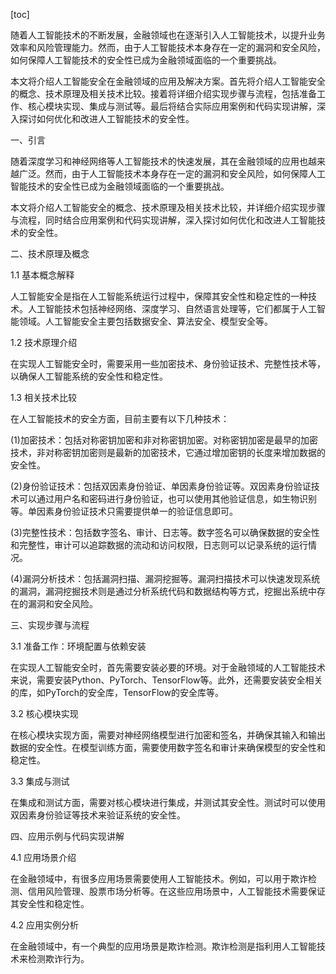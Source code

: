 
[toc]                    
                
                
随着人工智能技术的不断发展，金融领域也在逐渐引入人工智能技术，以提升业务效率和风险管理能力。然而，由于人工智能技术本身存在一定的漏洞和安全风险，如何保障人工智能技术的安全性已成为金融领域面临的一个重要挑战。

本文将介绍人工智能安全在金融领域的应用及解决方案。首先将介绍人工智能安全的概念、技术原理及相关技术比较。接着将详细介绍实现步骤与流程，包括准备工作、核心模块实现、集成与测试等。最后将结合实际应用案例和代码实现讲解，深入探讨如何优化和改进人工智能技术的安全性。

一、引言

随着深度学习和神经网络等人工智能技术的快速发展，其在金融领域的应用也越来越广泛。然而，由于人工智能技术本身存在一定的漏洞和安全风险，如何保障人工智能技术的安全性已成为金融领域面临的一个重要挑战。

本文将介绍人工智能安全的概念、技术原理及相关技术比较，并详细介绍实现步骤与流程，同时结合应用案例和代码实现讲解，深入探讨如何优化和改进人工智能技术的安全性。

二、技术原理及概念

1.1 基本概念解释

人工智能安全是指在人工智能系统运行过程中，保障其安全性和稳定性的一种技术。人工智能技术包括神经网络、深度学习、自然语言处理等，它们都属于人工智能领域。人工智能安全主要包括数据安全、算法安全、模型安全等。

1.2 技术原理介绍

在实现人工智能安全时，需要采用一些加密技术、身份验证技术、完整性技术等，以确保人工智能系统的安全性和稳定性。

1.3 相关技术比较

在人工智能技术的安全方面，目前主要有以下几种技术：

(1)加密技术：包括对称密钥加密和非对称密钥加密。对称密钥加密是最早的加密技术，非对称密钥加密则是最新的加密技术，它通过增加密钥的长度来增加数据的安全性。

(2)身份验证技术：包括双因素身份验证、单因素身份验证等。双因素身份验证技术可以通过用户名和密码进行身份验证，也可以使用其他验证信息，如生物识别等。单因素身份验证技术只需要提供单一的验证信息即可。

(3)完整性技术：包括数字签名、审计、日志等。数字签名可以确保数据的安全性和完整性，审计可以追踪数据的流动和访问权限，日志则可以记录系统的运行情况。

(4)漏洞分析技术：包括漏洞扫描、漏洞挖掘等。漏洞扫描技术可以快速发现系统的漏洞，漏洞挖掘技术则是通过分析系统代码和数据结构等方式，挖掘出系统中存在的漏洞和安全风险。

三、实现步骤与流程

3.1 准备工作：环境配置与依赖安装

在实现人工智能安全时，首先需要安装必要的环境。对于金融领域的人工智能技术来说，需要安装Python、PyTorch、TensorFlow等。此外，还需要安装安全相关的库，如PyTorch的安全库，TensorFlow的安全库等。

3.2 核心模块实现

在核心模块实现方面，需要对神经网络模型进行加密和签名，并确保其输入和输出数据的安全性。在模型训练方面，需要使用数字签名和审计来确保模型的安全性和稳定性。

3.3 集成与测试

在集成和测试方面，需要对核心模块进行集成，并测试其安全性。测试时可以使用双因素身份验证等技术来验证系统的安全性。

四、应用示例与代码实现讲解

4.1 应用场景介绍

在金融领域中，有很多应用场景需要使用人工智能技术。例如，可以用于欺诈检测、信用风险管理、股票市场分析等。在这些应用场景中，人工智能技术需要保证其安全性和稳定性。

4.2 应用实例分析

在金融领域中，有一个典型的应用场景是欺诈检测。欺诈检测是指利用人工智能技术来检测欺诈行为。


